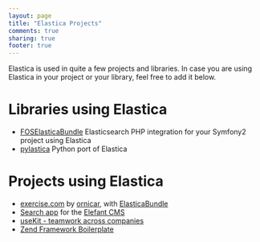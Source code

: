 ```yaml
---
layout: page
title: "Elastica Projects"
comments: true
sharing: true
footer: true
---
```

Elastica is used in quite a few projects and libraries. In case you are using Elastica in your project or your library, feel free to add it below.

# Libraries using Elastica
* [FOSElasticaBundle](https://github.com/FriendsOfSymfony/FOSElasticaBundle) Elasticsearch PHP integration for your Symfony2 project using Elastica
* [pylastica](https://github.com/jlinn/pylastica) Python port of Elastica

# Projects using Elastica
* [exercise.com](http://exercise.com) by [ornicar](http://github.com/ornicar), with [ElasticaBundle](http://github.com/Exercise/ElasticaBundle)
* [Search app](http://github.com/jbroadway/search) for the [Elefant CMS](http://www.elefantcms.com/)
* [useKit - teamwork across companies](http://useKit.com/)
* [Zend Framework Boilerplate](http://zf-boilerplate.com)
